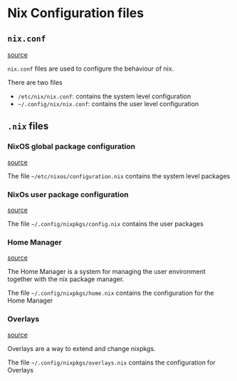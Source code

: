 # Nix Configuration files

## `nix.conf`

[source](https://nixos.org/nix/manual/#sec-conf-file)

`nix.conf` files are used to configure the behaviour of nix.

There are two files

- `/etc/nix/nix.conf`: contains the system level configuration
- `~/.config/nix/nix.conf`: contains the user level configuration

## `.nix` files

### NixOS global package configuration

[source](https://nixos.org/nixos/manual/index.html#ch-configuration)

The file `~/etc/nixos/configuration.nix` contains the system level packages

### NixOs user package configuration

[source](https://nixos.org/nixpkgs/manual/#chap-packageconfig)

The file  `~/.config/nixpkgs/config.nix` contains the user packages

### Home Manager

[source](https://nixos.wiki/wiki/Home_Manager)

The Home Manager is a system for managing the user environment together with the nix package manager.

The file `~/.config/nixpkgs/home.nix` contains the configuration for the Home Manager

### Overlays

[source](https://nixos.wiki/wiki/Overlays)

Overlays are a way to extend and change nixpkgs.

The file `~/.config/nixpkgs/overlays.nix` contains the configuration for Overlays 

